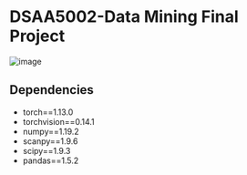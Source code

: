# DSAA5002-Data Mining Final Project
![image](https://github.com/Kainan-Liu/DSAA5002-FinalProject/assets/146005327/c8422f98-4714-4264-bd68-664cd08a95d3)

## Dependencies
- torch==1.13.0
- torchvision==0.14.1
- numpy==1.19.2
- scanpy==1.9.6
- scipy==1.9.3
- pandas==1.5.2
